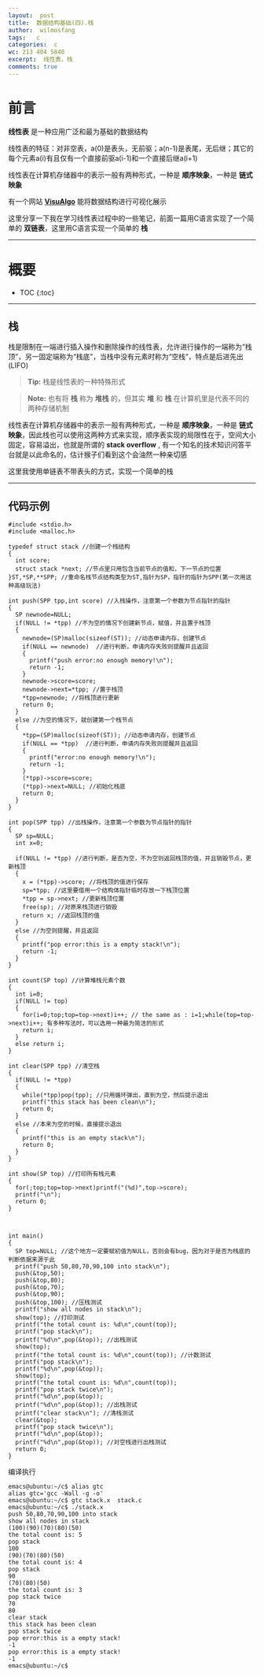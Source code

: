 ```yaml
---
layout:  post
title:  数据结构基础(四).栈
author:  wilmosfang
tags:   c 
categories:  c
wc: 213 404 5840
excerpt:  线性表，栈
comments: true
---
```



# 前言

**线性表** 是一种应用广泛和最为基础的数据结构

线性表的特征：对非空表，a(0)是表头，无前驱；a(n-1)是表尾，无后继；其它的每个元素a(i)有且仅有一个直接前驱a(i-1)和一个直接后继a(i+1)

线性表在计算机存储器中的表示一般有两种形式，一种是 **顺序映象**，一种是 **链式映象**

有一个网站 **[VisuAlgo][visualgo]** 能将数据结构进行可视化展示

这里分享一下我在学习线性表过程中的一些笔记，前面一篇用C语言实现了一个简单的 **双链表**，这里用C语言实现一个简单的 **栈**

---

# 概要

* TOC
{:toc}

---



## 栈

栈是限制在一端进行插入操作和删除操作的线性表，允许进行操作的一端称为“栈顶”，另一固定端称为“栈底”，当栈中没有元素时称为“空栈”，特点是后进先出(LIFO)

> **Tip:** 栈是线性表的一种特殊形式

> **Note:** 也有将 **栈** 称为 **堆栈** 的，但其实 **堆** 和 **栈** 在计算机里是代表不同的两种存储机制

线性表在计算机存储器中的表示一般有两种形式，一种是 **顺序映象**，一种是 **链式映象**，因此栈也可以使用这两种方式来实现，顺序表实现的局限性在于，空间大小固定，容易溢出，也就是所谓的 **stack overflow** , 有一个知名的技术知识问答平台就是以此命名的，估计猴子们看到这个会油然一种亲切感

这里我使用单链表不带表头的方式，实现一个简单的栈

---

## 代码示例


~~~
#include <stdio.h>
#include <malloc.h>

typedef struct stack //创建一个栈结构
{
  int score;
  struct stack *next; //节点里只用包含当前节点的值和，下一节点的位置
}ST,*SP,**SPP; //重命名栈节点结构类型为ST,指针为SP，指针的指针为SPP(第一次用这种高级玩法)

int push(SPP tpp,int score) //入栈操作，注意第一个参数为节点指针的指针
{
  SP newnode=NULL;
  if(NULL != *tpp) //不为空的情况下创建新节点，赋值，并且置于栈顶
  {
    newnode=(SP)malloc(sizeof(ST)); //动态申请内存，创建节点
    if(NULL == newnode)  //进行判断，申请内存失败则提醒并且返回
    {
      printf("push error:no enough memory!\n");
      return -1;
    }
    newnode->score=score;
    newnode->next=*tpp; //置于栈顶
    *tpp=newnode; //将栈顶进行更新
    return 0;
  }
  else //为空的情况下，就创建第一个栈节点
  {
    *tpp=(SP)malloc(sizeof(ST)); //动态申请内存，创建节点
    if(NULL == *tpp)  //进行判断，申请内存失败则提醒并且返回
    {
      printf("error:no enough memory!\n");
      return -1;
    }
    (*tpp)->score=score;
    (*tpp)->next=NULL; //初始化栈底
    return 0;
  }
}

int pop(SPP tpp) //出栈操作，注意第一个参数为节点指针的指针
{
  SP sp=NULL;
  int x=0;

  if(NULL != *tpp) //进行判断，是否为空，不为空则返回栈顶的值，并且销毁节点，更新栈顶
  {
    x = (*tpp)->score; //将栈顶的值进行保存
    sp=*tpp; //这里要借用一个结构体指针临时存放一下栈顶位置
    *tpp = sp->next; //更新栈顶位置
    free(sp); //对原来栈顶进行销毁
    return x; //返回栈顶的值
  }
  else //为空则提醒，并且返回
  {
    printf("pop error:this is a empty stack!\n");
    return -1;
  }  
}

int count(SP top) //计算堆栈元素个数
{
  int i=0; 
  if(NULL != top) 
  {
    for(i=0;top;top=top->next)i++; // the same as : i=1;while(top=top->next)i++; 有多种写法时，可以选用一种最为简洁的形式
    return i;
  }
  else return i;
}

int clear(SPP tpp) //清空栈
{
  if(NULL != *tpp)
  {
    while(*tpp)pop(tpp); //只用循环弹出，直到为空，然后提示退出
    printf("this stack has been clean\n");
    return 0;
  }
  else //本来为空的时候，直接提示退出
  {
    printf("this is an empty stack\n");
    return 0;
  }
}

int show(SP top) //打印所有栈元素
{
  for(;top;top=top->next)printf("(%d)",top->score);
  printf("\n");
  return 0;
}



int main()
{
  SP top=NULL; //这个地方一定要赋初值为NULL，否则会有bug，因为对于是否为栈底的判断依据来源于此
  printf("push 50,80,70,90,100 into stack\n");
  push(&top,50);
  push(&top,80);
  push(&top,70);
  push(&top,90);
  push(&top,100); //压栈测试
  printf("show all nodes in stack\n");
  show(top); //打印测试
  printf("the total count is: %d\n",count(top));
  printf("pop stack\n");
  printf("%d\n",pop(&top)); //出栈测试
  show(top);
  printf("the total count is: %d\n",count(top)); //计数测试
  printf("pop stack\n");
  printf("%d\n",pop(&top));
  show(top);
  printf("the total count is: %d\n",count(top));
  printf("pop stack twice\n");
  printf("%d\n",pop(&top));
  printf("%d\n",pop(&top)); //出栈测试
  printf("clear stack\n"); //清栈测试
  clear(&top);
  printf("pop stack twice\n"); 
  printf("%d\n",pop(&top));
  printf("%d\n",pop(&top)); //对空栈进行出栈测试
  return 0;
}
~~~

编译执行

~~~
emacs@ubuntu:~/c$ alias gtc
alias gtc='gcc -Wall -g -o'
emacs@ubuntu:~/c$ gtc stack.x  stack.c
emacs@ubuntu:~/c$ ./stack.x 
push 50,80,70,90,100 into stack
show all nodes in stack
(100)(90)(70)(80)(50)
the total count is: 5
pop stack
100
(90)(70)(80)(50)
the total count is: 4
pop stack
90
(70)(80)(50)
the total count is: 3
pop stack twice
70
80
clear stack
this stack has been clean
pop stack twice
pop error:this is a empty stack!
-1
pop error:this is a empty stack!
-1
emacs@ubuntu:~/c$
~~~


[visualgo]:https://visualgo.net/
